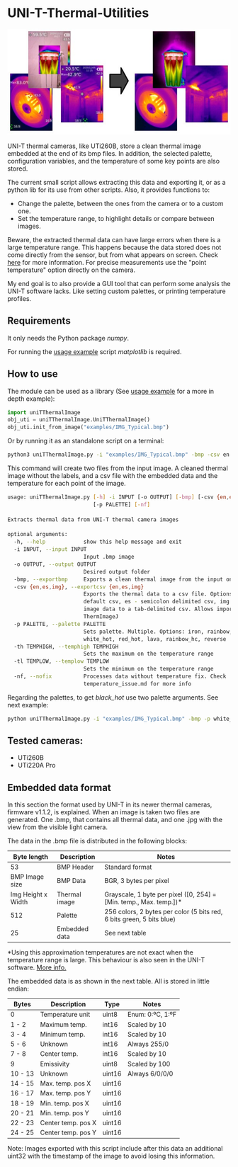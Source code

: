 # UNI-T-Thermal-Utilities
![Extraction examples](https://raw.githubusercontent.com/Santi-hr/UNI-T-Thermal-Utilities/main/examples/readme_header.jpg)

UNI-T thermal cameras, like UTi260B, store a clean thermal image embedded at the end of its bmp files.
In addition, the selected palette, configuration variables, and the temperature of some key points are also stored.

The current small script allows extracting this data and exporting it, or as a python lib for its use from other scripts.
Also, it provides functions to: 
* Change the palette, between the ones from the camera or to a custom one.
* Set the temperature range, to highlight details or compare between images.

Beware, the extracted thermal data can have large errors when there is a large temperature range. This happens because the data stored does not come directly from the sensor, but from what appears on screen. Check [here](docs/temperature_issue.md) for more information.
For precise measurements use the "point temperature" option directly on the camera. 

My end goal is to also provide a GUI tool that can perform some analysis the UNI-T software lacks.
Like setting custom palettes, or printing temperature profiles.

## Requirements

It only needs the Python package *numpy*.

For running the [usage example](src/usageExample.py) script *matplotlib* is required.

## How to use

The module can be used as a library (See [usage example](src/usageExample.py) for a more in depth example):

```python
import uniTThermalImage
obj_uti = uniTThermalImage.UniTThermalImage()
obj_uti.init_from_image("examples/IMG_Typical.bmp")
```

Or by running it as an standalone script on a terminal:
```bash
python3 uniTThermalImage.py -i "examples/IMG_Typical.bmp" -bmp -csv en
```

This command will create two files from the input image.
A cleaned thermal image without the labels, and a csv file with the embedded data and the temperature for each point of the image.


```bash
usage: uniTThermalImage.py [-h] -i INPUT [-o OUTPUT] [-bmp] [-csv {en,es,img}]
                           [-p PALETTE] [-nf]

Extracts thermal data from UNI-T thermal camera images

optional arguments:
  -h, --help            show this help message and exit
  -i INPUT, --input INPUT
                        Input .bmp image
  -o OUTPUT, --output OUTPUT
                        Desired output folder
  -bmp, --exportbmp     Exports a clean thermal image from the input one
  -csv {en,es,img}, --exportcsv {en,es,img}
                        Exports the thermal data to a csv file. Options: en -
                        default csv, es - semicolon delimited csv, img - only
                        image data to a tab-delimited csv. Allows import in
                        ThermImageJ
  -p PALETTE, --palette PALETTE
                        Sets palette. Multiple. Options: iron, rainbow,
                        white_hot, red_hot, lava, rainbow_hc, reverse
  -th TEMPHIGH, --temphigh TEMPHIGH
                        Sets the maximum on the temperature range
  -tl TEMPLOW, --templow TEMPLOW
                        Sets the minimum on the temperature range
  -nf, --nofix          Processes data without temperature fix. Check
                        temperature_issue.md for more info
```
Regarding the palettes, to get *black_hot* use two palette arguments. See next example: 
```bash
python uniTThermalImage.py -i "examples/IMG_Typical.bmp" -bmp -p white_hot -p reverse
```

## Tested cameras:

- UTi260B
- UTi220A Pro

## Embedded data format

In this section the format used by UNI-T in its newer thermal cameras, firmware v1.1.2, is explained.
When an image is taken two files are generated. One .bmp, that contains all thermal data, and one .jpg with the view from the visible light camera. 

The data in the .bmp file is distributed in the following blocks: 

| Byte length        | Description   | Notes                                                                 |
|--------------------|---------------|-----------------------------------------------------------------------|
| 53                 | BMP Header    | Standard format                                                       |
| BMP Image size     | BMP Data      | BGR, 3 bytes per pixel                                                |
| Img Height x Width | Thermal image | Grayscale, 1 byte per pixel ([0, 254] = [Min. temp., Max. temp.])*    |
| 512                | Palette       | 256 colors, 2 bytes per color (5 bits red, 6 bits green, 5 bits blue) |
| 25                 | Embedded data | See next table                                                        |

*Using this approximation temperatures are not exact when the temperature range is large.
This behaviour is also seen in the UNI-T software. [More info.](docs/temperature_issue.md)

The embedded data is as shown in the next table. All is stored in little endian:

| Bytes   | Description        | Type   | Notes            |
|---------|--------------------|--------|------------------|
| 0       | Temperature unit   | uint8  | Enum: 0:ºC, 1:ºF |
| 1 - 2   | Maximum temp.      | int16  | Scaled by 10     |
| 3 - 4   | Minimum temp.      | int16  | Scaled by 10     |
| 5 - 6   | Unknown            | int16  | Always 255/0     |
| 7 - 8   | Center temp.       | int16  | Scaled by 10     |
| 9       | Emissivity         | uint8  | Scaled by 100    |
| 10 - 13 | Unknown            | uint16 | Always 6/0/0/0   |
| 14 - 15 | Max. temp. pos X   | uint16 |                  |
| 16 - 17 | Max. temp. pos Y   | uint16 |                  |
| 18 - 19 | Min. temp. pos X   | uint16 |                  |
| 20 - 21 | Min. temp. pos Y   | uint16 |                  |
| 22 - 23 | Center temp. pos X | uint16 |                  |
| 24 - 25 | Center temp. pos Y | uint16 |                  |

Note: Images exported with this script include after this data an additional uint32 with the timestamp of the image to avoid losing this information.